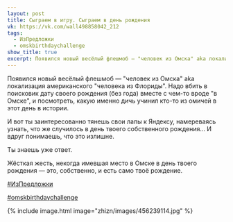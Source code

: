 ```yaml
---
layout: post
title: Сыграем в игру. Сыграем в день рождения
vk: https://vk.com/wall498858042_212
tags:
  - ИзПредложки
  - omskbirthdaychallenge
show_title: true
excerpt: Появился новый весёлый флешмоб — "человек из Омска" aka локализация американского "человека из Флориды". Надо вбить в поисковик дату своего рождения (без года) вместе с чем-то вроде "в Омске", и посмотреть, какую именно дичь учинил кто-то из омичей в этот день в истории. И вот...
---
```

Появился новый весёлый флешмоб — "человек из Омска" aka локализация американского "человека из Флориды". Надо вбить в поисковик дату своего рождения (без года) вместе с чем-то вроде "в Омске", и посмотреть, какую именно дичь учинил кто-то из омичей в этот день в истории.

И вот ты заинтересованно тянешь свои лапы к Яндексу, намереваясь узнать, что же случилось в день твоего собственного рождения... И вдруг понимаешь, что это излишне.

Ты знаешь уже ответ.

Жёсткая жесть, некогда имевшая место в Омске в день твоего рождения — это, собственно, и есть само твоё рождение.

[#ИзПредложки](poisk.html#ИзПредложки)

[#omskbirthdaychallenge](poisk.html#omskbirthdaychallenge)

{% include image.html image="zhizn/images/456239114.jpg" %}